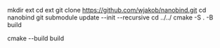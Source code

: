 mkdir ext
cd ext
git clone https://github.com/wjakob/nanobind.git
cd nanobind
git submodule update --init --recursive
cd ../../
cmake -S . -B build

cmake --build build